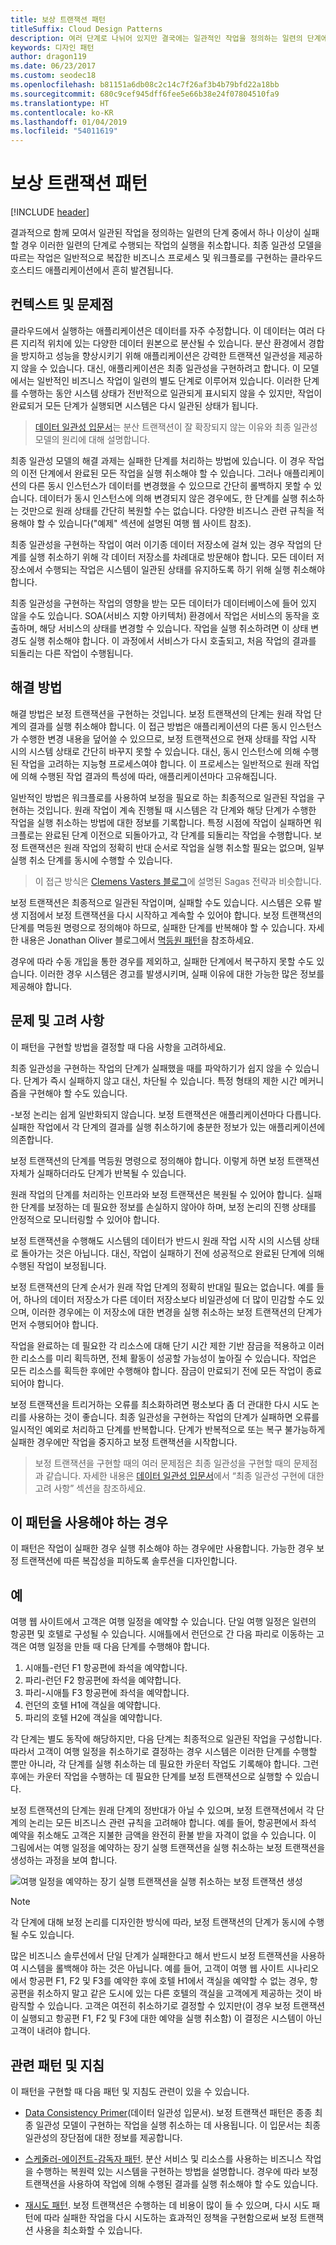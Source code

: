 ```yaml
---
title: 보상 트랜잭션 패턴
titleSuffix: Cloud Design Patterns
description: 여러 단계로 나뉘어 있지만 결국에는 일관적인 작업을 정의하는 일련의 단계에서 수행한 작업을 실행 취소합니다.
keywords: 디자인 패턴
author: dragon119
ms.date: 06/23/2017
ms.custom: seodec18
ms.openlocfilehash: b81151a6db08c2c14c7f26af3b4b79bfd22a18bb
ms.sourcegitcommit: 680c9cef945dff6fee5e66b38e24f07804510fa9
ms.translationtype: HT
ms.contentlocale: ko-KR
ms.lasthandoff: 01/04/2019
ms.locfileid: "54011619"
---
```

# <a name="compensating-transaction-pattern"></a>보상 트랜잭션 패턴

[!INCLUDE [header](../_includes/header.md)]

결과적으로 함께 모여서 일관된 작업을 정의하는 일련의 단계 중에서 하나 이상이 실패할 경우 이러한 일련의 단계로 수행되는 작업의 실행을 취소합니다. 최종 일관성 모델을 따르는 작업은 일반적으로 복잡한 비즈니스 프로세스 및 워크플로를 구현하는 클라우드 호스티드 애플리케이션에서 흔히 발견됩니다.

## <a name="context-and-problem"></a>컨텍스트 및 문제점

클라우드에서 실행하는 애플리케이션은 데이터를 자주 수정합니다. 이 데이터는 여러 다른 지리적 위치에 있는 다양한 데이터 원본으로 분산될 수 있습니다. 분산 환경에서 경합을 방지하고 성능을 향상시키기 위해 애플리케이션은 강력한 트랜잭션 일관성을 제공하지 않을 수 있습니다. 대신, 애플리케이션은 최종 일관성을 구현하려고 합니다. 이 모델에서는 일반적인 비즈니스 작업이 일련의 별도 단계로 이루어져 있습니다. 이러한 단계를 수행하는 동안 시스템 상태가 전반적으로 일관되게 표시되지 않을 수 있지만, 작업이 완료되거 모든 단계가 실행되면 시스템은 다시 일관된 상태가 됩니다.

> [데이터 일관성 입문서](https://msdn.microsoft.com/library/dn589800.aspx)는 분산 트랜잭션이 잘 확장되지 않는 이유와 최종 일관성 모델의 원리에 대해 설명합니다.

최종 일관성 모델의 해결 과제는 실패한 단계를 처리하는 방법에 있습니다. 이 경우 작업의 이전 단계에서 완료된 모든 작업을 실행 취소해야 할 수 있습니다. 그러나 애플리케이션의 다른 동시 인스턴스가 데이터를 변경했을 수 있으므로 간단히 롤백하지 못할 수 있습니다. 데이터가 동시 인스턴스에 의해 변경되지 않은 경우에도, 한 단계를 실행 취소하는 것만으로 원래 상태를 간단히 복원할 수는 없습니다. 다양한 비즈니스 관련 규칙을 적용해야 할 수 있습니다("예제" 섹션에 설명된 여행 웹 사이트 참조).

최종 일관성을 구현하는 작업이 여러 이기종 데이터 저장소에 걸쳐 있는 경우 작업의 단계를 실행 취소하기 위해 각 데이터 저장소를 차례대로 방문해야 합니다. 모든 데이터 저장소에서 수행되는 작업은 시스템이 일관된 상태를 유지하도록 하기 위해 실행 취소해야 합니다.

최종 일관성을 구현하는 작업의 영향을 받는 모든 데이터가 데이터베이스에 들어 있지 않을 수도 있습니다. SOA(서비스 지향 아키텍처) 환경에서 작업은 서비스의 동작을 호출하며, 해당 서비스의 상태를 변경할 수 있습니다. 작업을 실행 취소하려면 이 상태 변경도 실행 취소해야 합니다. 이 과정에서 서비스가 다시 호출되고, 처음 작업의 결과를 되돌리는 다른 작업이 수행됩니다.

## <a name="solution"></a>해결 방법

해결 방법은 보정 트랜잭션을 구현하는 것입니다. 보정 트랜잭션의 단계는 원래 작업 단계의 결과를 실행 취소해야 합니다. 이 접근 방법은 애플리케이션의 다른 동시 인스턴스가 수행한 변경 내용을 덮어쓸 수 있으므로, 보정 트랜잭션으로 현재 상태를 작업 시작 시의 시스템 상태로 간단히 바꾸지 못할 수 있습니다. 대신, 동시 인스턴스에 의해 수행된 작업을 고려하는 지능형 프로세스여야 합니다. 이 프로세스는 일반적으로 원래 작업에 의해 수행된 작업 결과의 특성에 따라, 애플리케이션마다 고유해집니다.

일반적인 방법은 워크플로를 사용하여 보정을 필요로 하는 최종적으로 일관된 작업을 구현하는 것입니다. 원래 작업이 계속 진행될 때 시스템은 각 단계와 해당 단계가 수행한 작업을 실행 취소하는 방법에 대한 정보를 기록합니다. 특정 시점에 작업이 실패하면 워크플로는 완료된 단계 이전으로 되돌아가고, 각 단계를 되돌리는 작업을 수행합니다. 보정 트랜잭션은 원래 작업의 정확히 반대 순서로 작업을 실행 취소할 필요는 없으며, 일부 실행 취소 단계를 동시에 수행할 수 있습니다.

> 이 접근 방식은 [Clemens Vasters 블로그](https://vasters.com/clemensv/2012/09/01/Sagas.aspx)에 설명된 Sagas 전략과 비슷합니다.

보정 트랜잭션은 최종적으로 일관된 작업이며, 실패할 수도 있습니다. 시스템은 오류 발생 지점에서 보정 트랜잭션을 다시 시작하고 계속할 수 있어야 합니다. 보정 트랜잭션의 단계를 멱등원 명령으로 정의해야 하므로, 실패한 단계를 반복해야 할 수 있습니다. 자세한 내용은 Jonathan Oliver 블로그에서 [멱등원 패턴](https://blog.jonathanoliver.com/idempotency-patterns/)을 참조하세요.

경우에 따라 수동 개입을 통한 경우를 제외하고, 실패한 단계에서 복구하지 못할 수도 있습니다. 이러한 경우 시스템은 경고를 발생시키며, 실패 이유에 대한 가능한 많은 정보를 제공해야 합니다.

## <a name="issues-and-considerations"></a>문제 및 고려 사항

이 패턴을 구현할 방법을 결정할 때 다음 사항을 고려하세요.

최종 일관성을 구현하는 작업의 단계가 실패했을 때를 파악하기가 쉽지 않을 수 있습니다. 단계가 즉시 실패하지 않고 대신, 차단될 수 있습니다. 특정 형태의 제한 시간 메커니즘을 구현해야 할 수도 있습니다.

-보정 논리는 쉽게 일반화되지 않습니다. 보정 트랜잭션은 애플리케이션마다 다릅니다. 실패한 작업에서 각 단계의 결과를 실행 취소하기에 충분한 정보가 있는 애플리케이션에 의존합니다.

보정 트랜잭션의 단계를 멱등원 명령으로 정의해야 합니다. 이렇게 하면 보정 트랜잭션 자체가 실패하더라도 단계가 반복될 수 있습니다.

원래 작업의 단계를 처리하는 인프라와 보정 트랜잭션은 복원될 수 있어야 합니다. 실패한 단계를 보정하는 데 필요한 정보를 손실하지 않아야 하며, 보정 논리의 진행 상태를 안정적으로 모니터링할 수 있어야 합니다.

보정 트랜잭션을 수행해도 시스템의 데이터가 반드시 원래 작업 시작 시의 시스템 상태로 돌아가는 것은 아닙니다. 대신, 작업이 실패하기 전에 성공적으로 완료된 단계에 의해 수행된 작업이 보정됩니다.

보정 트랜잭션의 단계 순서가 원래 작업 단계의 정확히 반대일 필요는 없습니다. 예를 들어, 하나의 데이터 저장소가 다른 데이터 저장소보다 비일관성에 더 많이 민감할 수도 있으며, 이러한 경우에는 이 저장소에 대한 변경을 실행 취소하는 보정 트랜잭션의 단계가 먼저 수행되어야 합니다.

작업을 완료하는 데 필요한 각 리소스에 대해 단기 시간 제한 기반 잠금을 적용하고 이러한 리소스를 미리 획득하면, 전체 활동이 성공할 가능성이 높아질 수 있습니다. 작업은 모든 리소스를 획득한 후에만 수행해야 합니다. 잠금이 만료되기 전에 모든 작업이 종료되어야 합니다.

보정 트랜잭션을 트리거하는 오류를 최소화하려면 평소보다 좀 더 관대한 다시 시도 논리를 사용하는 것이 좋습니다. 최종 일관성을 구현하는 작업의 단계가 실패하면 오류를 일시적인 예외로 처리하고 단계를 반복합니다. 단계가 반복적으로 또는 복구 불가능하게 실패한 경우에만 작업을 중지하고 보정 트랜잭션을 시작합니다.

> 보정 트랜잭션을 구현할 때의 여러 문제점은 최종 일관성을 구현할 때의 문제점과 같습니다. 자세한 내용은 [데이터 일관성 입문서](https://msdn.microsoft.com/library/dn589800.aspx)에서 “최종 일관성 구현에 대한 고려 사항” 섹션을 참조하세요.

## <a name="when-to-use-this-pattern"></a>이 패턴을 사용해야 하는 경우

이 패턴은 작업이 실패한 경우 실행 취소해야 하는 경우에만 사용합니다. 가능한 경우 보정 트랜잭션에 따른 복잡성을 피하도록 솔루션을 디자인합니다.

## <a name="example"></a>예

여행 웹 사이트에서 고객은 여행 일정을 예약할 수 있습니다. 단일 여행 일정은 일련의 항공편 및 호텔로 구성될 수 있습니다. 시애틀에서 런던으로 간 다음 파리로 이동하는 고객은 여행 일정을 만들 때 다음 단계를 수행해야 합니다.

1. 시애틀-런던 F1 항공편에 좌석을 예약합니다.
2. 파리-런던 F2 항공편에 좌석을 예약합니다.
3. 파리-시애틀 F3 항공편에 좌석을 예약합니다.
4. 런던의 호텔 H1에 객실을 예약합니다.
5. 파리의 호텔 H2에 객실을 예약합니다.

각 단계는 별도 동작에 해당하지만, 다음 단계는 최종적으로 일관된 작업을 구성합니다. 따라서 고객이 여행 일정을 취소하기로 결정하는 경우 시스템은 이러한 단계를 수행할 뿐만 아니라, 각 단계를 실행 취소하는 데 필요한 카운터 작업도 기록해야 합니다. 그런 후에는 카운터 작업을 수행하는 데 필요한 단계를 보정 트랜잭션으로 실행할 수 있습니다.

보정 트랜잭션의 단계는 원래 단계의 정반대가 아닐 수 있으며, 보정 트랜잭션에서 각 단계의 논리는 모든 비즈니스 관련 규칙을 고려해야 합니다. 예를 들어, 항공편에서 좌석 예약을 취소해도 고객은 지불한 금액을 완전히 환불 받을 자격이 없을 수 있습니다. 이 그림에서는 여행 일정을 예약하는 장기 실행 트랜잭션을 실행 취소하는 보정 트랜잭션을 생성하는 과정을 보여 합니다.

![여행 일정을 예약하는 장기 실행 트랜잭션을 실행 취소하는 보정 트랜잭션 생성](./_images/compensating-transaction-diagram.png)

> [!NOTE]
> 각 단계에 대해 보정 논리를 디자인한 방식에 따라, 보정 트랜잭션의 단계가 동시에 수행될 수도 있습니다.

많은 비즈니스 솔루션에서 단일 단계가 실패한다고 해서 반드시 보정 트랜잭션을 사용하여 시스템을 롤백해야 하는 것은 아닙니다. 예를 들어, 고객이 여행 웹 사이트 시나리오에서 항공편 F1, F2 및 F3를 예약한 후에 호텔 H1에서 객실을 예약할 수 없는 경우, 항공편을 취소하지 말고 같은 도시에 있는 다른 호텔의 객실을 고객에게 제공하는 것이 바람직할 수 있습니다. 고객은 여전히 취소하기로 결정할 수 있지만(이 경우 보정 트랜잭션이 실행되고 항공편 F1, F2 및 F3에 대한 예약을 실행 취소함) 이 결정은 시스템이 아닌 고객이 내려야 합니다.

## <a name="related-patterns-and-guidance"></a>관련 패턴 및 지침

이 패턴을 구현할 때 다음 패턴 및 지침도 관련이 있을 수 있습니다.

- [Data Consistency Primer](https://msdn.microsoft.com/library/dn589800.aspx)(데이터 일관성 입문서). 보정 트랜잭션 패턴은 종종 최종 일관성 모델이 구현하는 작업을 실행 취소하는 데 사용됩니다. 이 입문서는 최종 일관성의 장단점에 대한 정보를 제공합니다.

- [스케줄러-에이전트-감독자 패턴](./scheduler-agent-supervisor.md). 분산 서비스 및 리소스를 사용하는 비즈니스 작업을 수행하는 복원력 있는 시스템을 구현하는 방법을 설명합니다. 경우에 따라 보정 트랜잭션을 사용하여 작업에 의해 수행된 결과를 실행 취소해야 할 수도 있습니다.

- [재시도 패턴](./retry.md). 보정 트랜잭션은 수행하는 데 비용이 많이 들 수 있으며, 다시 시도 패턴에 따라 실패한 작업을 다시 시도하는 효과적인 정책을 구현함으로써 보정 트랜잭션 사용을 최소화할 수 있습니다.
